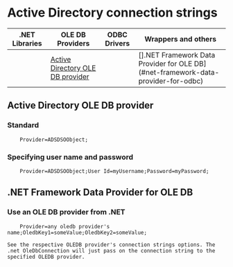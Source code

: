 # Active Directory connection strings
.NET Libraries | OLE DB Providers | ODBC Drivers | Wrappers and others
--- | --- | --- | ---
&nbsp; | [Active Directory OLE DB provider](#active-directory-ole-db-provider) | &nbsp; | [].NET Framework Data Provider for OLE DB](#net-framework-data-provider-for-odbc)


## Active Directory OLE DB provider
### Standard
```
    Provider=ADSDSOObject;
```

### Specifying user name and password
```
    Provider=ADSDSOObject;User Id=myUsername;Password=myPassword;
```

## .NET Framework Data Provider for OLE DB
### Use an OLE DB provider from .NET
```
    Provider=any oledb provider's name;OledbKey1=someValue;OledbKey2=someValue;
```

    See the respective OLEDB provider's connection strings options. The .net OleDbConnection will just pass on the connection string to the specified OLEDB provider. 